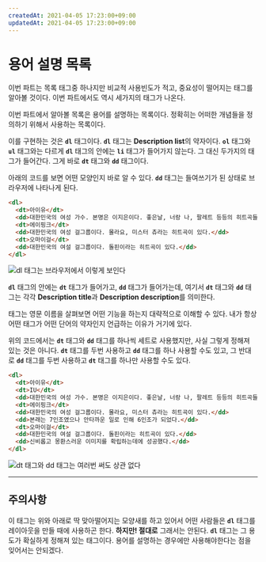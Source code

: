 ```yaml
---
createdAt: 2021-04-05 17:23:00+09:00
updatedAt: 2021-04-05 17:23:00+09:00
---
```


# 용어 설명 목록
이번 파트는 목록 태그중 하나지만 비교적 사용빈도가 적고, 중요성이 떨어지는 태그를 알아볼 것이다. 이번 파트에서도 역시 세가지의 태그가 나온다.

이번 파트에서 알아볼 목록은 용어를 설명하는 목록이다. 정확히는 어떠한 개념들을 정의하기 위해서 사용하는 목록이다.

이를 구현하는 것은 **`dl`** 태그이다. **`dl`** 태그는 **Description list**의 약자이다. **`ol`** 태그와 **`ul`** 태그와는 다르게 **`dl`** 태그의 안에는 **`li`** 태그가 들어가지 않는다. 그 대신 두가지의 태그가 들어간다. 그게 바로 **`dt`** 태그와 **`dd`** 태그이다.

아래의 코드를 보면 어떤 모양인지 바로 알 수 있다. **`dd`** 태그는 들여쓰기가 된 상태로 브라우저에 나타나게 된다.

```html
<dl>
  <dt>아이유</dt>
  <dd>대한민국의 여성 가수. 본명은 이지은이다. 좋은날, 너랑 나, 팔레트 등등의 히트곡들이 많다.</dd>
  <dt>에이핑크</dt>
  <dd>대한민국의 여성 걸그룹이다. 몰라요, 미스터 츄라는 히트곡이 있다.</dd>
  <dt>오마이걸</dt>
  <dd>대한민국의 여설 걸그룹이다. 돌핀이라는 히트곡이 있다.</dd>
</dl>
```

![dl 태그는 브라우저에서 이렇게 보인다](https://i.postimg.cc/9FXc0xQ9/K-20210405-233649.png)

**`dl`** 태그의 안에는 **`dt`** 태그가 들어가고, **`dd`** 태그가 들어가는데, 여기서 **`dt`** 태그와 **`dd`** 태그는 각각 **Description title**과 **Description description**를 의미한다.

태그는 영문 이름을 살펴보면 어떤 기능을 하는지 대략적으로 이해할 수 있다. 내가 항상 어떤 태그가 어떤 단어의 약자인지 언급하는 이유가 거기에 있다.

위의 코드에서는 **`dt`** 태그와 **`dd`** 태그를 하나씩 세트로 사용했지만, 사실 그렇게 정해져 있는 것은 아니다. **`dt`** 태그를 두번 사용하고 **`dd`** 태그를 하나 사용할 수도 있고, 그 반대로 **`dd`** 태그를 두번 사용하고 **`dt`** 태그를 하나만 사용할 수도 있다.

```html
<dl>
  <dt>아이유</dt>
  <dt>IU</dt>
  <dd>대한민국의 여성 가수. 본명은 이지은이다. 좋은날, 너랑 나, 팔레트 등등의 히트곡들이 많다.</dd>
  <dt>에이핑크</dt>
  <dd>대한민국의 여성 걸그룹이다. 몰라요, 미스터 츄라는 히트곡이 있다.</dd>
  <dd>본래는 7인조였으나 안타까운 일로 인해 6인조가 되었다.</dd>
  <dt>오마이걸</dt>
  <dd>대한민국의 여설 걸그룹이다. 돌핀이라는 히트곡이 있다.</dd>
  <dd>신비롭고 몽환스러운 이미지를 확립하는데에 성공했다.</dd>
</dl>
```

![dt 태그와 dd 태그는 여러번 써도 상관 없다](https://i.postimg.cc/VvNCXv0w/K-20210406-002253.png)

---

## 주의사항
이 태그는 위와 아래로 딱 맞아떨어지는 모양새를 하고 있어서 어떤 사람들은 **`dl`** 태그를 레이아웃을 만들 때에 사용하곤 한다. **하지만! 절대로** 그래서는 안된다. **`dl`** 태그는 그 용도가 확실하게 정해져 있는 태그이다. 용어를 설명하는 경우에만 사용해야한다는 점을 잊어서는 안되겠다.